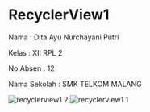 # RecyclerView1

Nama : Dita Ayu Nurchayani Putri

Kelas : XII RPL 2

No.Absen : 12

Nama Sekolah : SMK TELKOM MALANG

![recyclerview1 2](https://cloud.githubusercontent.com/assets/21234749/20246980/c43bdf12-a9f4-11e6-9626-159d5577fcf9.jpg)
![recyclerview1 1](https://cloud.githubusercontent.com/assets/21234749/20246981/c441de30-a9f4-11e6-8520-7ed34fc6cb7f.jpg)
